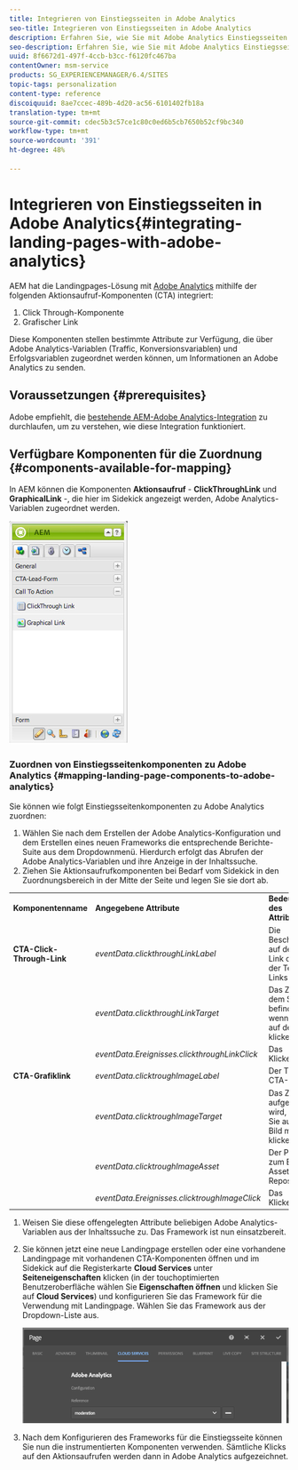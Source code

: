 ```yaml
---
title: Integrieren von Einstiegsseiten in Adobe Analytics
seo-title: Integrieren von Einstiegsseiten in Adobe Analytics
description: Erfahren Sie, wie Sie mit Adobe Analytics Einstiegsseiten integrieren können.
seo-description: Erfahren Sie, wie Sie mit Adobe Analytics Einstiegsseiten integrieren können.
uuid: 8f6672d1-497f-4ccb-b3cc-f6120fc467ba
contentOwner: msm-service
products: SG_EXPERIENCEMANAGER/6.4/SITES
topic-tags: personalization
content-type: reference
discoiquuid: 8ae7ccec-489b-4d20-ac56-6101402fb18a
translation-type: tm+mt
source-git-commit: cdec5b3c57ce1c80c0ed6b5cb7650b52cf9bc340
workflow-type: tm+mt
source-wordcount: '391'
ht-degree: 48%

---
```



# Integrieren von Einstiegsseiten in Adobe Analytics{#integrating-landing-pages-with-adobe-analytics}

AEM hat die Landingpages-Lösung mit [Adobe Analytics](https://www.omniture.com/en/products/analytics/sitecatalyst) mithilfe der folgenden Aktionsaufruf-Komponenten (CTA) integriert:

1. Click Through-Komponente
1. Grafischer Link

Diese Komponenten stellen bestimmte Attribute zur Verfügung, die über Adobe Analytics-Variablen (Traffic, Konversionsvariablen) und Erfolgsvariablen zugeordnet werden können, um Informationen an Adobe Analytics zu senden.

## Voraussetzungen {#prerequisites}

Adobe empfiehlt, die [bestehende AEM-Adobe Analytics-Integration](/help/sites-administering/adobeanalytics.md) zu durchlaufen, um zu verstehen, wie diese Integration funktioniert.

## Verfügbare Komponenten für die Zuordnung {#components-available-for-mapping}

In AEM können die Komponenten **Aktionsaufruf** - **ClickThroughLink** und **GraphicalLink** -, die hier im Sidekick angezeigt werden, Adobe Analytics-Variablen zugeordnet werden.

![chlimage_1-21](assets/chlimage_1-21.jpeg)

### Zuordnen von Einstiegsseitenkomponenten zu Adobe Analytics {#mapping-landing-page-components-to-adobe-analytics}

Sie können wie folgt Einstiegsseitenkomponenten zu Adobe Analytics zuordnen:

1. Wählen Sie nach dem Erstellen der Adobe Analytics-Konfiguration und dem Erstellen eines neuen Frameworks die entsprechende Berichte-Suite aus dem Dropdownmenü. Hierdurch erfolgt das Abrufen der Adobe Analytics-Variablen und ihre Anzeige in der Inhaltssuche.
1. Ziehen Sie Aktionsaufrufkomponenten bei Bedarf vom Sidekick in den Zuordnungsbereich in der Mitte der Seite und legen Sie sie dort ab.

<table> 
 <tbody>
  <tr>
   <td><strong>Komponentenname</strong></td> 
   <td><strong>Angegebene Attribute</strong></td> 
   <td><strong>Bedeutung des Attributs</strong></td> 
  </tr>
  <tr>
   <td><strong>CTA-Click-Through-Link</strong></td> 
   <td><i>eventData.clickthroughLinkLabel</i> <br /> </td> 
   <td>Die Beschriftung auf dem Link oder der Text des Links </td> 
  </tr>
  <tr>
   <td><br type="_moz" /> </td> 
   <td><i>eventData.clickthroughLinkTarget</i> <br /> </td> 
   <td>Das Ziel, an dem Sie sich befinden, wenn Sie auf den Link klicken </td> 
  </tr>
  <tr>
   <td><br type="_moz" /> </td> 
   <td><i>eventData.Ereignisses.clickthroughLinkClick</i> <br /> </td> 
   <td>Das Klickereignis </td> 
  </tr>
  <tr>
   <td><strong>CTA-Grafiklink</strong></td> 
   <td><i>eventData.clicktroughImageLabel</i> <br /> </td> 
   <td>Der Titel des CTA-Bildes </td> 
  </tr>
  <tr>
   <td><br type="_moz" /> </td> 
   <td><i>eventData.clicktroughImageTarget</i> <br /> </td> 
   <td>Das Ziel, das aufgerufen wird, wenn Sie auf das Bild mit Link klicken</td> 
  </tr>
  <tr>
   <td><br type="_moz" /> </td> 
   <td><i>eventData.clicktroughImageAsset</i> <br /> </td> 
   <td>Der Pfad zum Bild-Asset im Repository </td> 
  </tr>
  <tr>
   <td><br type="_moz" /> </td> 
   <td><i>eventData.Ereignisses.clicktroughImageClick</i> <br /> </td> 
   <td>Das Klickereignis</td> 
  </tr>
 </tbody>
</table>

1. Weisen Sie diese offengelegten Attribute beliebigen Adobe Analytics-Variablen aus der Inhaltssuche zu. Das Framework ist nun einsatzbereit.
1. Sie können jetzt eine neue Landingpage erstellen oder eine vorhandene Landingpage mit vorhandenen CTA-Komponenten öffnen und im Sidekick auf die Registerkarte **Cloud Services** unter **Seiteneigenschaften** klicken (in der touchoptimierten Benutzeroberfläche wählen Sie **Eigenschaften öffnen** und klicken Sie auf **Cloud Services**) und konfigurieren Sie das Framework für die Verwendung mit Landingpage. Wählen Sie das Framework aus der Dropdown-Liste aus.

   ![chlimage_1-25](assets/chlimage_1-25.png)

1. Nach dem Konfigurieren des Frameworks für die Einstiegsseite können Sie nun die instrumentierten Komponenten verwenden. Sämtliche Klicks auf den Aktionsaufrufen werden dann in Adobe Analytics aufgezeichnet.

